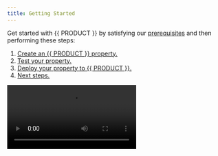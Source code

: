 ```yaml
---
title: Getting Started
---
```


Get started with {{ PRODUCT }} by satisfying our [prerequisites](#prerequisites) and then performing these steps:

1.  [Create an {{ PRODUCT }} property.](#create-property)
2.  [Test your property.](#testing-locally)
3.  [Deploy your property to {{ PRODUCT }}.](#deploy-property)
4.  [Next steps.](#next-steps)

<Video src="https://youtu.be/kCGBgzkaOJ0" />

## Quick Start {/* quick-start */}

If you already have [Node.js v{{ NODE_VERSION }}](/guides/install_nodejs) and an [{{ PRODUCT }} account](#account-creation), then you can use a single command to:

- Install the {{ PRODUCT }} CLI.
- Create an {{ PRODUCT }} property for your website.
- Deploy a property to {{ PRODUCT }}.

<Callout type="tip">

An alternative approach is to perform each of the above tasks individually.

[Learn more.](#prerequisites)

</Callout>

Run one of the following commands from the root directory of your web application or website:

- **Origin:** Run this command if you have web servers that will serve as the origin.
- **Framework:** Run this command to render your web app within our cloud through {{ PRODUCT_PLATFORM }}.

<Callout type="info">

Replace `<PROPERTY>` with the name for this configuration. If you are also setting `<DOMAIN>`, then you should replace it with your website's domain or IP address.

</Callout>

<SnippetGroup>

```bash tabLabel="Origin"
  npx {{ PACKAGE_NAME }}/cli@{{ PACKAGE_VERSION }} init \
    {{ INIT_ARG_EDGIO_VERSION }} \
  	--name <PROPERTY> \
  	--environment default \
  	--origin <DOMAIN> \
  	--deploy
```

```bash tabLabel="Framework"
  npx {{ PACKAGE_NAME }}/cli@{{ PACKAGE_VERSION }} init \
    {{ INIT_ARG_EDGIO_VERSION }} \
    --name <PROPERTY> \
    --environment default \
    --deploy
```

</SnippetGroup>

You are now ready to optimize and secure the delivery of your website.
[Learn more.](#next-steps)

## Prerequisites {/* prerequisites */}

{{ PRODUCT }} requires:

- [Node.js v{{ NODE_VERSION }}](/guides/install_nodejs)
- npm or yarn package manager

  <Callout type="info">

  npm is installed with Node.js, while yarn requires a separate installation.

  </Callout>

- {{ PRODUCT }} CLI
- {{ PRODUCT }} account

### {{ PRODUCT }} CLI Installation {/* cli-installation */}

Use the [{{ PRODUCT }} CLI](/guides/develop/cli) to build, test, and deploy your website to {{ PRODUCT }}. Install it through either npm or yarn.

<SnippetGroup>

```bash tabLabel="npm"
npm i -g {{ PACKAGE_NAME }}/cli@{{ PACKAGE_VERSION }}
```

```bash tabLabel="Yarn 1 (Classic)"
yarn global add {{ PACKAGE_NAME }}/cli@{{ PACKAGE_VERSION }}
```

</SnippetGroup>

### {{ PRODUCT }} Account Creation {/* account-creation */}

Signing up for an {{ PRODUCT }} account is free and quick.

1.  [Sign up now by either:]({{ APP_URL }}/signup)

    - Manually creating an account.
      1.  Provide your name, email (user name), and a password. Click **Create Account**.
      2.  Check your email for confirmation instructions. Click **CONFIRM MY ACCOUNT** to load the {{ PRODUCT }} Developer console.
    - Using your existing Github or Google account. You will need to log in to Github or Google and then authorize linking Edgio to your account.

2.  Click **Accept** to accept our terms of service and privacy policy.

## Step 1: Create an {{ PRODUCT }} Property {/* create-property */}

Each website that will run behind {{ PRODUCT }} requires an {{ PRODUCT }} property. A property determines how {{ PRODUCT }} will process your website's traffic.

1.  From the {{ PRODUCT }} Developer console, set the **What is your website's URL?** option to your website's URL and then click **Launch my site**.

    <Callout type="info">

    If you have previously created a site, you will need to click **+ New Site**, provide your website's URL, and then click **Create my site**.

    </Callout>

2.  From the command line or terminal, navigate to a directory where project files will be stored.

    <Callout type="tip">

    If possible, try to use your website's root directory.

    </Callout>

3.  Run one of the following commands:

    - **Origin:** Run this command if you have web servers that will serve as the origin.
    - **Framework:** Run this command to render your web apps within our cloud through {{ PRODUCT_PLATFORM }}.

    <Callout type="info">

    Replace `<PROPERTY>` with the domain defined in step 1. If you are also setting `<DOMAIN>`, then you should replace it with your website's domain or IP address.

    </Callout>

    <SnippetGroup>

    ```bash tabLabel="Origin"
      {{ FULL_CLI_NAME }} init
        {{ INIT_ARG_EDGIO_VERSION }} \
        --name <PROPERTY> \
        --environment production \
        --origin <DOMAIN>
    ```

    ```bash tabLabel="Framework"
      {{ FULL_CLI_NAME }} init
        {{ INIT_ARG_EDGIO_VERSION }} \
        --name <PROPERTY> \
        --environment production
    ```

    </SnippetGroup>

4.  When prompted, confirm the selection of `Use the current directory` by pressing the `ENTER` key.
5.  When prompted, select either the `npm` or `yarn` package manager and then press the `ENTER` key.

## Step 2: Testing Locally {/* testing-locally */}

You may run {{ PRODUCT }} in local development mode to preview your website on your local machine prior to deployment. Local development mode allows for rapid development by allowing you to quickly test changes prior to deployment.

1.  From the command line or terminal, type `{{ FULL_CLI_NAME }} dev`.
2.  Preview your website by loading `https://127.0.0.1:3000` from within your preferred web browser.

## Step 3: Deploying Your Property {/* deploy-property */}

Run the following command from your property's root directory to deploy it to {{ PRODUCT }}:

```bash
{{ FULL_CLI_NAME }} deploy
```

## Next Steps {/* next-steps */}

Once you have successfully deployed your property to {{ PRODUCT }}, our CLI provides the following URLs:

- **{{ PRODUCT }} Developer Console:** View detailed information about this deployment, including its edge link and permalink, from within the {{ PORTAL }}.
- **Permalink:** Preview your website behind {{ PRODUCT }} without edge caching. Bypassing our cache will affect performance.

- **Edge:** Preview your website behind {{ PRODUCT }} and gain performance insights through our [DevTools](/guides/performance/observability/devtools).

You are now ready to set up:

- [Performance.](/guides/performance/getting_started) Learn how to:
  - Optimize website performance through our CDN-as-code approach to [caching](/guides/performance/getting_started#configure-caching), [routing](/guides/performance/cdn_as_code) your content, and [predictive prefetching](/guides/performance/prefetching).
  - Gain performance insights through which you can fine-tune your configuration through our [Observability](/guides/performance/observability/real_user_monitoring) solution.
  - Speed up development by quickly iterating through different variations of your site through our [Traffic Splitting](/guides/performance/traffic_splitting) solution.
- [Security.](/guides/security) We automatically provide distributed denial-of-service (DDOS) protection to traffic that runs behind {{ PRODUCT }}. Apply additional protection to your web applications and APIs through our Web Application Firewall solution. {{ ACCOUNT_UPGRADE }}
- [Sites.](/guides/sites_frameworks/getting_started) If you are currently using a JavaScript framework, then you can improve your website's performance by using our serverless workers to quickly render server-side content in a scalable manner.
